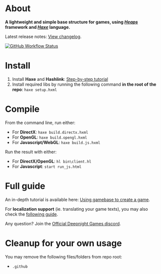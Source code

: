 # About

**A lightweight and simple base structure for games, using *[Heaps](https://heaps.io)* framework  and *[Haxe](https://haxe.org)* language.**

Latest release notes: [View changelog](CHANGELOG.md).

[![GitHub Workflow Status](https://img.shields.io/github/workflow/status/deepnight/gameBase/Test%20JS%20build)](https://github.com/deepnight/gameBase/actions)

# Install

 1. Install **Haxe** and **Hashlink**: [Step-by-step tutorial](https://deepnight.net/tutorial/a-quick-guide-to-installing-haxe/)
 2. Install required libs by running the following command **in the root of the repo**: `haxe setup.hxml`

# Compile

From the command line, run either:

 - For **DirectX**: `haxe build.directx.hxml`
 - For **OpenGL**: `haxe build.opengl.hxml`
 - For **Javascript/WebGL**: `haxe build.js.hxml`

Run the result with either:

 - For **DirectX/OpenGL**: `hl bin\client.hl`
 - For **Javascript**: `start run_js.html`

# Full guide

An in-depth tutorial is available here: [Using gamebase to create a game](https://deepnight.net/tutorial/using-my-gamebase-to-create-a-heaps-game/).

For **localization support** (ie. translating your game texts), you may also check the [following guide](https://deepnight.net/tutorial/part-4-localize-texts-using-po-files/).

Any question? Join the [Official Deepnight Games discord](https://deepnight.net/go/discord).

# Cleanup for your own usage

You may remove the following files/folders from repo root:

- `.github`
